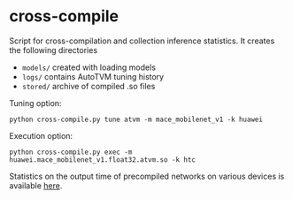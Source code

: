 # cross-compile
Script for cross-compilation and collection inference statistics. It creates the following directories

* `models/` created with loading models
* `logs/` contains AutoTVM tuning history
* `stored/` archive of compiled .so files

Tuning option:
```
python cross-compile.py tune atvm -m mace_mobilenet_v1 -k huawei
```
Execution option:
```
python cross-compile.py exec -m huawei.mace_mobilenet_v1.float32.atvm.so -k htc
```
Statistics on the output time of precompiled networks on various devices is available [here](https://docs.google.com/spreadsheets/d/1ooEsjJjK94f29Yyz2lto9aOlKAv27fwdClhDWXIVpKI/edit?usp=sharing).
